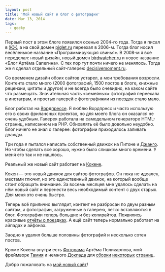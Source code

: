 ```yaml
---
layout: post
title: 'Мой новый сайт и блог о фотографии'
date: Mar 13, 2014
tags:
  - geeky
---
```


Первый пост в этом блоге появился осенью 2004-го года. Тогда я писал в [ЖЖ](http://sapegin.livejournal.com/), а на свой домен [piglet.ru](http://wow.sapegin.me/image/010L0X1t2C1v) переехал в 2006-м. Тогда блог носил весёленькое название «Программирующая свинья». В 2008-м я всё переделал: новый дизайн, новый домен [birdwatcher.ru](http://wow.sapegin.me/image/3u3H1c3c1I07/birdwatcher.ru.jpg) и новое название «Блог Артёма Сапегина». С тех пор тут почти ничего не менялось. Тогда же я сделал отдельный сайт-галерею [decisivemoment.ru](http://wow.sapegin.me/image/2E05473P081S/decisivemoment.ru.jpg).

Со временем дизайн обоих сайтов устарел, а мои требования возросли. Контента стало много (2000 фотографий, 1500 постов в блоге, книжные рецензии, цитаты и другое) и не всегда было очевидно, на каком сайте что размещать. Значительная часть «семейных» фотографий переехала в инстаграм, и простых галерей с фотографиями из поездок стало мало.

Блог работал на [Вордпрессе](http://wordpress.org/). Я люблю Вордпресс и часто использую его в своих фрилансных проектах, но для моего блога он оказался не очень удобным. Галерея работала на самодельном генераторе HTML-страниц, написанном на PHP. Обновлять её было довольно неудобно. Блог ничего не знал о галерее: фотографии приходилось заливать дважды.

Три года я пытался написать собственный движок на Питоне и [Джанго](https://www.djangoproject.com/). Но чтобы сделать всё хорошо, нужно было слишком много времени. У меня его так и не нашлось.

Реальный же новый сайт работает на [Кокене](http://koken.me/).

Кокен — это новый движок для сайтов фотографов. Он пока не идеален, местами глючит, но это единственный движок, на который вообще стоит обращать внимание. За восемь месяцев мне удалось сделать на нём новый сайт и перенести весь необходимый контент с двух старых. Для меня это очень быстро.

Теперь всё прилично выглядит, контент не разбросан по двум разным сайтам, а фотографии, загруженные в галерею, легко вставляются в блог. Фотографии теперь большие и без копирайтов. Появились красивые [отчёты о поездках](http://birdwatcher.ru/travel/). А ещё сайт теперь нормально работает на айпадах и айфонах.

Заодно я удалил больше половины фотографий и несколько сотен постов.

Кроме Кокена внутри есть [Фоторама](http://fotorama.io/) Артёма Поликарпова, мой фреймворк [Тамия](http://sapegin.github.io/tamia/) и немного [Докпада](http://docpad.org/) для [сборки](http://birdwatcher.ru/reading/) [некоторых](http://birdwatcher.ru/quotes/) [страниц](http://birdwatcher.ru/funquotes/).

Добро пожаловать на [мой новый сайт](http://birdwatcher.ru/)!
